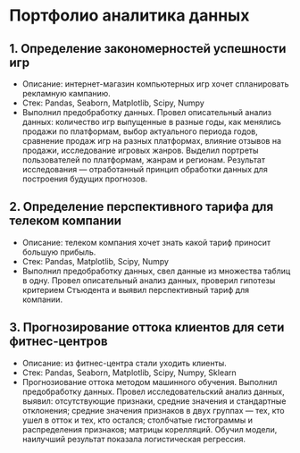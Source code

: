 # Портфолио аналитика данных

## 1. Определение закономерностей успешности игр
  * Описание: интернет-магазин компьютерных игр хочет спланировать рекламную кампанию.
  * Стек: Pandas, Seaborn, Matplotlib, Scipy, Numpy
  * Выполнил предобработку данных. Провел описательный анализ данных: количество игр выпущенные в разные годы, как менялись продажи по платформам, выбор актуального периода годов, сравнение продаж игр на разных платформах, влияние отзывов на продажи, исследование игровых жанров. Выделил портреты пользователей по платформам, жанрам и регионам. Результат исследования — отработанный принцип обработки данных для построения будущих прогнозов.

## 2. Определение перспективного тарифа для телеком компании
  * Описание: телеком компания хочет знать какой тариф приносит большую прибыль.
  * Стек: Pandas, Matplotlib, Scipy, Numpy
  * Выполнил предобработку данных, свел данные из множества таблиц в одну. Провел описательный анализ данных, проверил гипотезы критерием Стъюдента и выявил перспективный тариф для компании.

## 3. Прогнозирование оттока клиентов для сети фитнес-центров
  * Описание: из фитнес-центра стали уходить клиенты.
  * Стек: Pandas, Seaborn, Matplotlib, Scipy, Numpy, Sklearn
  * Прогнозиование оттока методом машинного обучения. Выполнил предобработку данных. Провел исследовательский анализ данных, выявил: отсутствующие признаки, средние значения и стандартные отклонения; cредние значения признаков в двух группах — тех, кто ушел в отток и тех, кто остался; cтолбчатые гистограммы и распределения признаков; матрицы корелляций. Обучил модели, наилучший результат показала логистическая регрессия.
